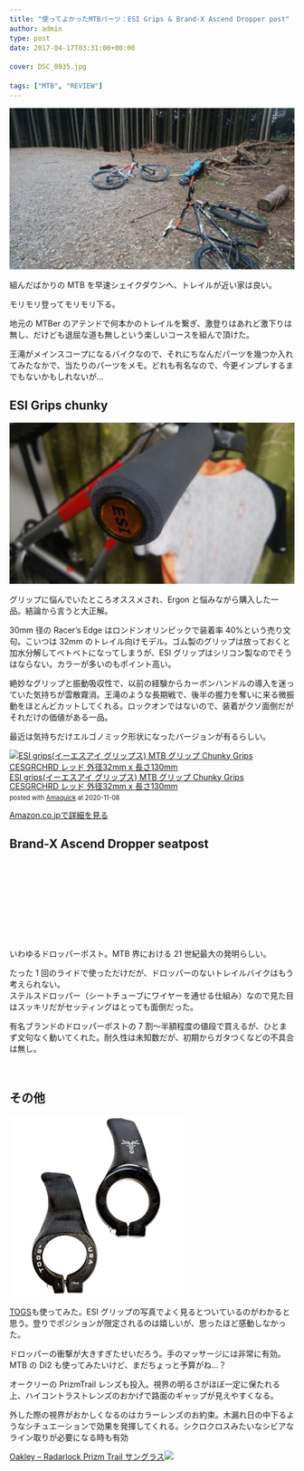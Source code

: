 ```yaml
---
title: "使ってよかったMTBパーツ：ESI Grips & Brand-X Ascend Dropper post"
author: admin
type: post
date: 2017-04-17T03:31:00+00:00

cover: DSC_0935.jpg

tags: ["MTB", "REVIEW"]
---
```


![image](./DSC_0935.jpg)

組んだばかりの MTB を早速シェイクダウンへ、トレイルが近い家は良い。

モリモリ登ってモリモリ下る。

地元の MTBer のアテンドで何本かのトレイルを繋ぎ、激登りはあれど激下りは無し、だけども退屈な道も無しという楽しいコースを組んで頂けた。

王滝がメインスコープになるバイクなので、それにちなんだパーツを幾つか入れてみたなかで、当たりのパーツをメモ。どれも有名なので、今更インプレするまでもないかもしれないが…

## ESI Grips chunky

![image](./DSC_0942.jpg)

グリップに悩んでいたところオススメされ、Ergon と悩みながら購入した一品。結論から言うと大正解。

30mm 径の Racer&#8217;s Edge はロンドンオリンピックで装着率 40%という売り文句。こいつは 32mm のトレイル向けモデル。ゴム製のグリップは放っておくと加水分解してベトベトになってしまうが、ESI グリップはシリコン製なのでそうはならない。カラーが多いのもポイント高い。

絶妙なグリップと振動吸収性で、以前の経験からカーボンハンドルの導入を迷っていた気持ちが雲散霧消。王滝のような長期戦で、後半の握力を奪いに来る微振動をほとんどカットしてくれる。ロックオンではないので、装着がクソ面倒だがそれだけの価値がある一品。

最近は気持ちだけエルゴノミック形状になったバージョンが有るらしい。

<div class="amachazl-box" style="margin-bottom:0px;"><div class="amachazl-image" style="float:left;margin:0px 12px 1px 0px;"><a href="https://www.amazon.co.jp/dp/B002UMFS5S/?tag=gensobunya-22" name="amazonlink" rel="nofollow" target="_blank"><img src="https://m.media-amazon.com/images/I/519PxPfyyGL._SL200_.jpg" alt="ESI grips(イーエスアイ グリップス) MTB グリップ Chunky Grips CESGRCHRD レッド 外径32mm x 長さ130mm" style="border: none;" /></a></div><div class="amachazl-info" style="line-height:120%; margin-bottom: 10px"><div class="amachazl-name" style="margin-bottom:10px;line-height:120%"><a href="https://www.amazon.co.jp/dp/B002UMFS5S/?tag=gensobunya-22" name="amachazllink" rel="nofollow" target="_blank">ESI grips(イーエスアイ グリップス) MTB グリップ Chunky Grips CESGRCHRD レッド 外径32mm x 長さ130mm</a><div class="amachazl-powered-date" style="font-size:80%;margin-top:5px;line-height:120%">posted with <a href="https://creazy.net/amazon_quick_affiliate/" title="ESI grips(イーエスアイ グリップス) MTB グリップ Chunky Grips CESGRCHRD レッド 外径32mm x 長さ130mm" rel="nofollow" target="_blank">Amaquick</a> at 2020-11-08</div></div><div class="amachazl-sub-info" style="float: left;"><div class="amachazl-link" style="margin-top: 5px"><a href="https://www.amazon.co.jp/dp/B002UMFS5S/?tag=gensobunya-22" name="amachazllink" rel="nofollow" target="_blank">Amazon.co.jpで詳細を見る</a></div></div></div><div class="amachazl-footer" style="clear: left"></div></div>

## Brand-X Ascend Dropper seatpost

<div class="iframely-embed"><div class="iframely-responsive" style="height: 140px; padding-bottom: 0;"><a href="https://ck.jp.ap.valuecommerce.com/servlet/referral?sid=3171302&pid=886701002&vc_url=https%3A%2F%2Fwww.chainreactioncycles.com%2Fjp%2Fja%2Fbrand-x-ascend-%25E3%2583%2589%25E3%2583%25AD%25E3%2583%2583%25E3%2583%2591%25E3%2583%25BC%25E3%2582%25B7%25E3%2583%25BC%25E3%2583%2588%25E3%2583%259D%25E3%2582%25B9%25E3%2583%2588-125-150mm-%2Frp-prod149024%3Futm_source%3Dvaluecommerce%26utm_medium%3Daffiliates" data-iframely-url="//cdn.iframe.ly/HzwjIEE"></a></div></div><script async src="//cdn.iframe.ly/embed.js" charset="utf-8"></script>

いわゆるドロッパーポスト。MTB 界における 21 世紀最大の発明らしい。

たった 1 回のライドで使っただけだが、ドロッパーのないトレイルバイクはもう考えられない。\
ステルスドロッパー（シートチューブにワイヤーを通せる仕組み）なので見た目はスッキリだがセッティングはとっても面倒だった。

有名ブランドのドロッパーポストの 7 割～半額程度の値段で買えるが、ひとまず文句なく動いてくれた。耐久性は未知数だが、初期からガタつくなどの不具合は無し。

<img src="//ad.jp.ap.valuecommerce.com/servlet/gifbanner?sid=3171302&pid=886701002" height="1" width="0" border="0">

## その他

![image](./TOG_Graph_51500254-cff3-456f-be17-8a1aca3badeb_grande.png)

<a href="https://togs.com/" target="_blank" rel="noopener">TOGS</a>も使ってみた。ESI グリップの写真でよく見るとついているのがわかると思う。登りでポジションが限定されるのは嬉しいが、思ったほど感動しなかった。

ドロッパーの衝撃が大きすぎたせいだろう。手のマッサージには非常に有効。MTB の Di2 も使ってみたいけど、まだちょっと予算がね…？

オークリーの PrizmTrail レンズも投入。視界の明るさがほぼ一定に保たれる上、ハイコントラストレンズのおかげで路面のギャップが見えやすくなる。

外した際の視界がおかしくなるのはカラーレンズのお約束。木漏れ日の中下るようなシチュエーションで効果を発揮してくれる。シクロクロスみたいなシビアなライン取りが必要になる時も有効

<a href="https://www.wiggle.jp/oakley-radarlock-prizm-trail-%E3%82%B5%E3%83%B3%E3%82%B0%E3%83%A9%E3%82%B9/" target="_blank" rel="nofollow noopener"><img src="https://ad.jp.ap.valuecommerce.com/servlet/gifbanner?sid=3171302&pid=883104724" width="0" height="1" border="0" />Oakley &#8211; Radarlock Prizm Trail サングラス</a><a href="https://www.wiggle.jp/oakley-radarlock-prizm-trail-%E3%82%B5%E3%83%B3%E3%82%B0%E3%83%A9%E3%82%B9/" target="_blank" rel="nofollow noopener"><img src="//ad.jp.ap.valuecommerce.com/servlet/gifbanner?sid=3171302&pid=883104724" width="0" height="1" border="0" /><img src="https://www.wigglestatic.com/product-media/5360104450/Oakley-Radarlock-Prizm-Trail-Sunglasses-Performance-Sunglasses-Polished-Black-2015-OO9181-41.jpg?w=430&h=430&a=7" border="0" /></a>
